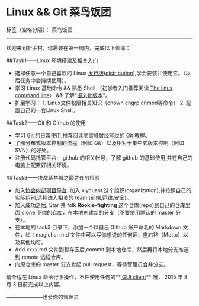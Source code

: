 # Linux && Git 菜鸟饭团

标签（空格分隔）： 菜鸟饭团

---
欢迎来到新手村，你需要在第一周内，完成以下训练：

##Task1——Linux 环境搭建及相关入门

 - 选择任意一个自己喜欢的 Linux [发行版][1]([distribution][2]),学会安装并使用它。（以后任务中会持续使用）。
 - 学习 Linux 基础命令 && 熟悉 Shell （初学者入门推荐阅读 [The linux command line][3]） &&
   了解"[语义化版本][4]"。
 - 扩展学习： 1. Linux文件权限相关知识（chown chgrp chmod等命令） 2. 配置自己的一套Linux Shell。

##Task2——Git 和 Github 的使用
 - 学习 Git 的日常使用,推荐阅读廖雪峰曾经写过的 [Git 教程][5]。
 - 了解分布式版本控制的流程（例如 Git）以及相对于集中式版本控制（例如 SVN）的好处。
 - 注册代码托管平台-- github 的相关帐号，了解 github 的基础使用,并在自己的电脑上配置好相关环境。

##Task3——决战紫禁城之巅之任务检验

 - 加入[协会内部项目平台][6] ,加入 xiyouant 这个组织(organization),并按照自己的实际组别,选择进入相关的
   team (前端,运维,安全)。
 - 加入成功之后, Star 并 folk **Rookie-fighting** 这个仓库(repo)到自己的仓库里面,clone
   下你的仓库，在本地创建新的分支（不要使用默认的 master 分支）。
 - 在本地的 task3 目录下，添加一个以自己 Github 账户命名的 Markdown 文件，如：magichan.md
   文件中可以写你想说的任何话，座右铭（Motto）以及其他均可。
 - Add xxxx.md 文件到暂存区后,commit 到本地仓库，然后再将本地分支推送到 remote 远程仓库。
 - 向原仓库的 master 分支发起 pull request，等待管理员合并分支。

请全程在 Linux 命令行下操作，不许使用任何的**[ GUI client][7]** 哦， 2015 年 8 月 3 日前完成以上内容。


———————也爱你的管理员


  [1]: https://upload.wikimedia.org/wikipedia/commons/5/58/Linux_Distribution_Timeline_with_Android.svg
  [2]: https://www.linux.com/news/software/applications/810295-the-top-11-best-linux-distros-for-2015
  [3]: http://billie66.github.io/TLCL/book/index.html
  [4]: http://semver.org/lang/zh-CN/
  [5]: http://www.liaoxuefeng.com/wiki/0013739516305929606dd18361248578c67b8067c8c017b000
  [6]: https://github.com/xiyouant
  [7]: https://git-scm.com/download/gui/linux
